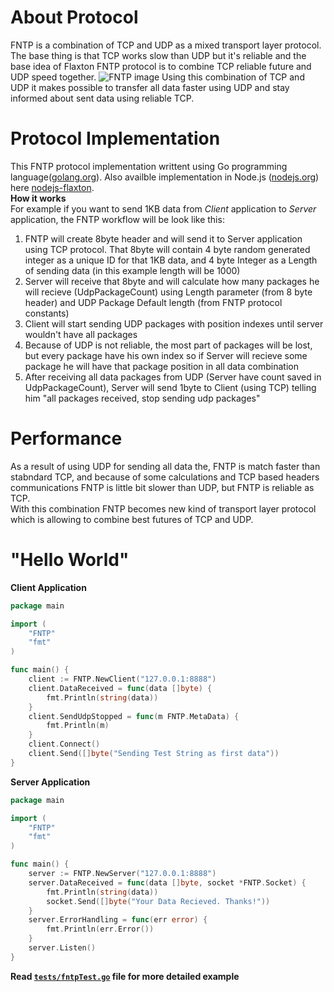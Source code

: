 # About Protocol
FNTP is a combination of TCP and UDP as a mixed transport layer protocol. The base  thing is that TCP works slow than UDP but it's reliable and the base idea of Flaxton FNTP protocol is to combine TCP reliable future and UDP speed together.
<img src="http://flaxton.io/img/fntp.png" alt="FNTP image"/>
Using this combination of TCP and UDP it makes possible to transfer all data faster using UDP and stay informed about sent data using reliable TCP.

# Protocol Implementation
This FNTP protocol implementation writtent using Go programming language(<a href="http://golang.org" target="_blank">golang.org</a>).
Also availble implementation in Node.js (<a href="http://nodejs.org" target="_blank">nodejs.org</a>) here <a href="https://github.com/tigran-bayburtsyan/nodejs-flaxton" target="_blank">nodejs-flaxton</a>.
<br/>
<b>How it works</b>
<br/>
For example if you want to send 1KB data from <i>Client</i> application to <i>Server</i> application, the FNTP workflow will be look like this:
<ol>
<li>FNTP will create 8byte header and will send it to Server application using TCP protocol. That 8byte will contain 4 byte random generated integer as a unique ID for that 1KB data, and 4 byte Integer as a Length of sending data (in this example length will be 1000)</li>
<li>Server will receive that 8byte and will calculate how many packages he will recieve (UdpPackageCount) using Length parameter (from 8 byte header) and UDP Package Default length (from FNTP protocol constants)</li>
<li>Client will start sending UDP packages with position indexes until server wouldn't have all packages</li>
<li>Because of UDP is not reliable, the most part of packages will be lost, but every package have his own index so if Server will recieve some package he will have that package position in all data combination</li>
<li>After receiving all data packages from UDP (Server have count saved in UdpPackageCount), Server will send 1byte to Client (using TCP) telling him "all packages received, stop sending udp packages"</li>
</ol>

# Performance
As a result of using UDP for sending all data the, FNTP is match faster than stabndard TCP, and because of some calculations and TCP based headers communications FNTP is little bit slower than UDP, but FNTP is reliable as TCP.<br/>
With this combination FNTP becomes new kind of transport layer protocol which is allowing to combine best futures of TCP and UDP.

# "Hello World"
<b>Client Application</b>
```go
package main

import (
	"FNTP"
	"fmt"
)

func main() {
	client := FNTP.NewClient("127.0.0.1:8888")
	client.DataReceived = func(data []byte) {
		fmt.Println(string(data))
	}
	client.SendUdpStopped = func(m FNTP.MetaData) {
		fmt.Println(m)
	}
	client.Connect()
	client.Send([]byte("Sending Test String as first data"))
}
```
<b>Server Application</b>
```go
package main

import (
	"FNTP"
	"fmt"
)

func main() {
	server := FNTP.NewServer("127.0.0.1:8888")
	server.DataReceived = func(data []byte, socket *FNTP.Socket) {
		fmt.Println(string(data))
		socket.Send([]byte("Your Data Recieved. Thanks!"))
	}
	server.ErrorHandling = func(err error) {
		fmt.Println(err.Error())
	}
	server.Listen()
}
```
<b>Read <a href="https://github.com/flaxtonio/fntp/blob/master/tests/fntpTest.go" target="_blank"><code>tests/fntpTest.go</code></a> file for more detailed example</b>
